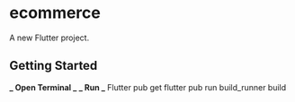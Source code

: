 # ecommerce

A new Flutter project.

## Getting Started

**_ Open Terminal _**
**_ Run _**
Flutter pub get
flutter pub run build_runner build
